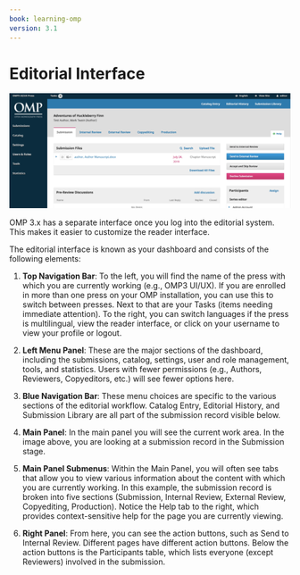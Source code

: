 ```yaml
---
book: learning-omp
version: 3.1
---
```

# Editorial Interface

![](./assets/learning_omp-editorial-interface.png)

OMP 3.x has a separate interface once you log into the editorial system. This makes it easier to customize the reader interface.

The editorial interface is known as your dashboard and consists of the following elements:

1. __Top Navigation Bar__: To the left, you will find the name of the press with which you are currently working (e.g., OMP3 UI/UX). If you are enrolled in more than one press on your OMP installation, you can use this to switch between presses. Next to that are your Tasks (items needing immediate attention). To the right, you can switch languages if the press is multilingual, view the reader interface, or click on your username to view your profile or logout.

2. __Left Menu Panel__: These are the major sections of the dashboard, including the submissions, catalog, settings, user and role management, tools, and statistics. Users with fewer permissions (e.g., Authors, Reviewers, Copyeditors, etc.) will see fewer options here.

3. __Blue Navigation Bar__: These menu choices are specific to the various sections of the editorial workflow. Catalog Entry, Editorial History, and Submission Library are all part of the submission record visible below.

4. __Main Panel__: In the main panel you will see the current work area. In the image above, you are looking at a submission record in the Submission stage.

5. __Main Panel Submenus__: Within the Main Panel, you will often see tabs that allow you to view various information about the content with which you are currently working. In this example, the submission record is broken into five sections (Submission, Internal Review, External Review,  Copyediting, Production). Notice the Help tab to the right, which provides context-sensitive help for the page you are currently viewing.

6. __Right Panel__: From here, you can see the action buttons, such as Send to Internal Review. Different pages have different action buttons. Below the action buttons is the Participants table, which lists everyone (except Reviewers) involved in the submission.
